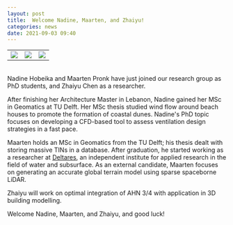 ```yaml
---
layout: post
title:  Welcome Nadine, Maarten, and Zhaiyu!
categories: news
date: 2021-09-03 09:40
---
```


<table>
  <tr>
    <td valign="top"><img class="img-circle img-responsive" src="{{ "/img/staff/nadine.png" | prepend: site.baseurl }}"></td>
    <td valign="top"><img class="img-circle img-responsive" src="{{ "/img/staff/maarten.jpg" | prepend: site.baseurl }}"></td>
    <td valign="top"><img class="img-circle img-responsive" src="{{ "/img/staff/zhaiyu.png" | prepend: site.baseurl }}"></td>
  </tr>
 </table>
<br>
Nadine Hobeika and Maarten Pronk have just joined our research group as PhD students, and Zhaiyu Chen as a researcher.

After finishing her Architecture Master in Lebanon, Nadine gained her MSc in Geomatics at TU Delft. Her MSc thesis studied wind flow around beach houses to promote the formation of coastal dunes. Nadine's PhD topic focuses on developing a CFD-based tool to assess ventilation design strategies in a fast pace.

Maarten holds an MSc in Geomatics from the TU Delft; his thesis dealt with storing massive TINs in a database.
After graduation, he started working as a researcher at [Deltares](https://www.deltares.nl/nl/), an independent institute for applied research in the field of water and subsurface.
As an external candidate, Maarten focuses on generating an accurate global terrain model using sparse spaceborne LiDAR.

Zhaiyu will work on optimal integration of AHN 3/4 with application in 3D building modelling.

Welcome Nadine, Maarten, and Zhaiyu, and good luck!
